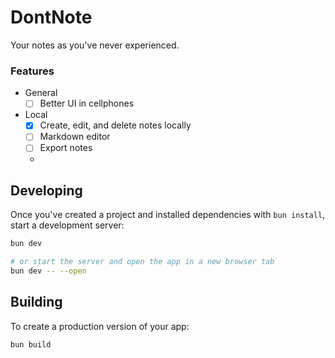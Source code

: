 # DontNote

Your notes as you've never experienced.

### Features

* General
  - [ ] Better UI in cellphones
* Local
    - [x] Create, edit, and delete notes locally
    - [ ] Markdown editor
    - [ ] Export notes
    - 

## Developing

Once you've created a project and installed dependencies with `bun install`, start a development server:

```bash
bun dev

# or start the server and open the app in a new browser tab
bun dev -- --open
```

## Building

To create a production version of your app:

```bash
bun build
```
